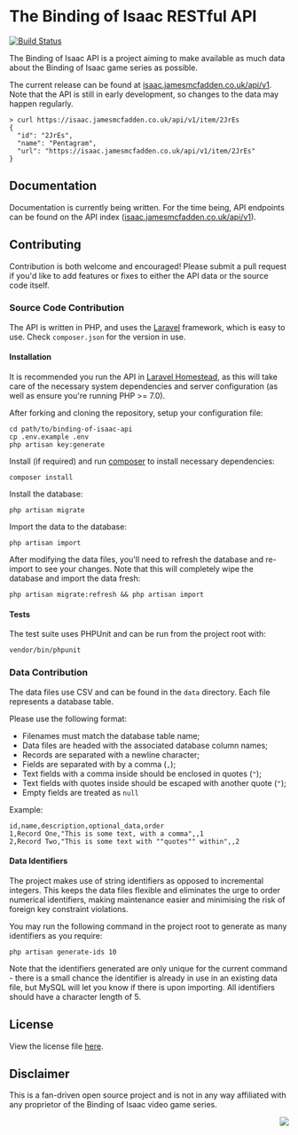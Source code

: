 # The Binding of Isaac RESTful API

[![Build Status](https://travis-ci.org/jamesmcfadden/binding-of-isaac-api.svg?branch=master)](https://travis-ci.org/jamesmcfadden/binding-of-isaac-api)

The Binding of Isaac API is a project aiming to make available as much data about the Binding of Isaac game series as possible.

The current release can be found at [isaac.jamesmcfadden.co.uk/api/v1](https://isaac.jamesmcfadden.co.uk/api/v1). Note that the API is still in early development, so changes to the data may happen regularly.

    > curl https://isaac.jamesmcfadden.co.uk/api/v1/item/2JrEs
    {
      "id": "2JrEs",
      "name": "Pentagram",
      "url": "https://isaac.jamesmcfadden.co.uk/api/v1/item/2JrEs"
    }

## Documentation

Documentation is currently being written. For the time being, API endpoints can be found on the API index ([isaac.jamesmcfadden.co.uk/api/v1](https://isaac.jamesmcfadden.co.uk/api/v1)).

## Contributing

Contribution is both welcome and encouraged! Please submit a pull request if you'd like to add features or fixes to either the API data or the source code itself.

### Source Code Contribution

The API is written in PHP, and uses the [Laravel](https://laravel.com/docs) framework, which is easy to use. Check `composer.json` for the version in use.

#### Installation

It is recommended you run the API in [Laravel Homestead](https://laravel.com/docs/homestead), as this will take care of the necessary system dependencies and server configuration (as well as ensure you're running PHP >= 7.0).

After forking and cloning the repository, setup your configuration file:

    cd path/to/binding-of-isaac-api
    cp .env.example .env
    php artisan key:generate

Install (if required) and run [composer](https://getcomposer.org) to install necessary dependencies:

    composer install
    
Install the database:

    php artisan migrate
    
Import the data to the database:
    
    php artisan import
    
After modifying the data files, you'll need to refresh the database and re-import to see your changes. Note that this will completely wipe the database and import the data fresh:

    php artisan migrate:refresh && php artisan import

#### Tests

The test suite uses PHPUnit and can be run from the project root with:

    vendor/bin/phpunit

### Data Contribution

The data files use CSV and can be found in the `data` directory. Each file represents a database table.

Please use the following format:

- Filenames must match the database table name;
- Data files are headed with the associated database column names;
- Records are separated with a newline character;
- Fields are separated with by a comma (`,`);
- Text fields with a comma inside should be enclosed in quotes (`"`);
- Text fields with quotes inside should be escaped with another quote (`"`);
- Empty fields are treated as `null`

Example:

    id,name,description,optional_data,order
    1,Record One,"This is some text, with a comma",,1
    2,Record Two,"This is some text with ""quotes"" within",,2

#### Data Identifiers

The project makes use of string identifiers as opposed to incremental integers. This keeps the data files flexible and eliminates the urge to order numerical identifiers, making maintenance easier and minimising the risk of foreign key constraint violations.

You may run the following command in the project root to generate as many identifiers as you require:

    php artisan generate-ids 10

Note that the identifiers generated are only unique for the current command - there is a small chance the identifier is already in use in an existing data file, but MySQL will let you know if there is upon importing. All identifiers should have a character length of 5.

## License

View the license file [here](https://github.com/jamesmcfadden/binding-of-isaac-api/blob/master/LICENSE.md).

## Disclaimer

This is a fan-driven open source project and is not in any way affiliated with any proprietor of the Binding of Isaac video game series.

<img style="float: right;" src="https://s11.postimg.org/71lnw7tn7/Isaac_Descent.png">
